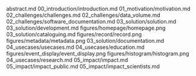 abstract.md
00_introduction/introduction.md
01_motivation/motivation.md
02_challenges/challenges.md
02_challenges/data_volume.md
02_challenges/software_documentation.md
03_solution/solution.md
03_solution/development.md
figures/homepage/homepage.png
03_solution/cataloguing.md
figures/record/record.png
figures/metadata/metadata.png
03_solution/documentation.md
04_usecases/usecases.md
04_usecases/education.md
figures/event_display/event_display.png
figures/histogram/histogram.png
04_usecases/research.md
05_impact/impact.md
05_impact/impact_public.md
05_impact/impact_scientists.md
